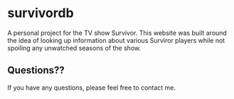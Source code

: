 # survivordb
A personal project for the TV show Survivor. This website was built around the idea of looking up information about various Surviror players while not spoiling any unwatched seasons of the show.

## Questions??
If you have any questions, please feel free to contact me.
